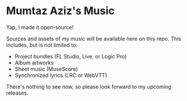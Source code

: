 # Mumtaz Aziz's Music
Yap, I made it open-source!

Sources and assets of my music will be available here on this repo. This includes, but is not limited to:
-   Project bundles (FL Studio, Live, or Logic Pro)
-   Album artworks
-   Sheet music (MuseScore)
-   Synchronized lyrics (LRC or WebVTT)

There's nothing to see now, so please look forward to my upcoming releases.
